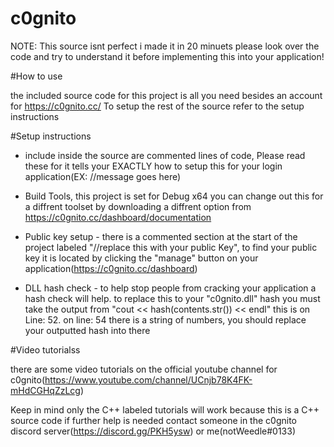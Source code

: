 # c0gnito

NOTE: This source isnt perfect i made it in 20 minuets please look over the code and try to understand it before implementing this into your application!

#How to use

the included source code for this project is all you need besides an account for https://c0gnito.cc/
To setup the rest of the source refer to the setup instructions

#Setup instructions

* include inside the source are commented lines of code, Please read these for it tells your EXACTLY how to setup this for your login application(EX: //message goes here)

* Build Tools, this project is set for Debug x64 you can change out this for a diffrent toolset by downloading a diffrent option from https://c0gnito.cc/dashboard/documentation

* Public  key setup - there is a commented section at the start of the project labeled "//replace this with your public Key", to find your public key it is located by clicking the
"manage" button on your application(https://c0gnito.cc/dashboard)

* DLL hash check - to help stop people from cracking your application a hash check will help. to replace this to your "c0gnito.dll" hash you must take the output from "cout << hash(contents.str()) << endl" this is on Line: 52. on line: 54 there is a string of numbers, you should replace your outputted hash into there

#Video tutorialss

there are some video tutorials on the official youtube channel for c0gnito(https://www.youtube.com/channel/UCnjb78K4FK-mHdCGHqZzLcg)

Keep in mind only the C++ labeled tutorials will work because this is a C++ source code
if further help is needed contact someone in the c0gnito discord server(https://discord.gg/PKH5ysw) or me(notWeedle#0133)
